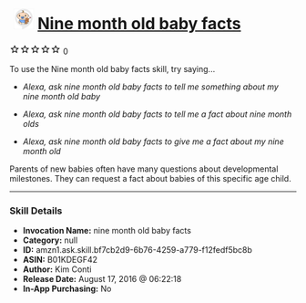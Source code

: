 # &nbsp;<img src="skill_icon" alt="Nine month old baby facts icon" width="36"> [Nine month old baby facts](http://alexa.amazon.com/#skills/amzn1.ask.skill.bf7cb2d9-6b76-4259-a779-f12fedf5bc8b)
![0 stars](../../images/ic_star_border_black_18dp_1x.png)![0 stars](../../images/ic_star_border_black_18dp_1x.png)![0 stars](../../images/ic_star_border_black_18dp_1x.png)![0 stars](../../images/ic_star_border_black_18dp_1x.png)![0 stars](../../images/ic_star_border_black_18dp_1x.png) 0

To use the Nine month old baby facts skill, try saying...

* *Alexa, ask nine month old baby facts to tell me something about my nine month old baby*

* *Alexa, ask nine month old baby facts to tell me a fact about nine month olds*

* *Alexa, ask nine month old baby facts to give me a fact about my nine month old*

Parents of new babies often have many questions about developmental milestones. They can request a fact about babies of this specific age child.

***

### Skill Details

* **Invocation Name:** nine month old baby facts
* **Category:** null
* **ID:** amzn1.ask.skill.bf7cb2d9-6b76-4259-a779-f12fedf5bc8b
* **ASIN:** B01KDEGF42
* **Author:** Kim Conti
* **Release Date:** August 17, 2016 @ 06:22:18
* **In-App Purchasing:** No
